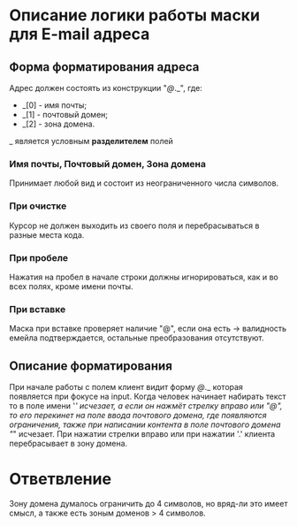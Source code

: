 # Описание логики работы маски для E-mail адреса 

## Форма форматирования адреса

Адрес должен состоять из конструкции "_@_._", где:
* _[0] - имя почты;
* _[1] - почтовый домен;
* _[2] - зона домена.

_ является условным **разделителем** полей
### Имя почты, Почтовый домен, Зона домена
Принимает любой вид и состоит из неограниченного числа символов.

### При очистке 
Курсор не должен выходить из своего поля и перебрасываться в разные места кода.

### При пробеле
Нажатия на пробел в начале строки должны игнорироваться, как и во всех полях, кроме имени почты.

### При вставке 
Маска при вставке проверяет наличие "@", если она есть -> валидность емейла подтверждается, остальные преобразования отсутствуют.

## Описание форматирования
При начале работы с полем клиент видит форму _@_._ которая появляется при фокусе на input. Когда человек начинает набирать текст то в поле имени '_' исчезает, а если он нажмёт стрелку вправо или "@", то его перекинет на поле ввода почтового домена, где появляются ограничения, также при написании контента в поле почтового домена "_" исчезает. При нажатии стрелки вправо или при нажатии '.' клиента перебрасывает в зону домена. 

# Ответвление
Зону домена думалось ограничить до 4 символов, но вряд-ли это имеет смысл, а также есть зоным доменов > 4 символов.
